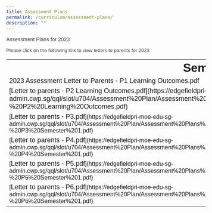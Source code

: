 ```yaml
---
title: Assessment Plans
permalink: /curriculum/assessment-plans/
description: ""
---
```

<font color="#444444"><font face="arial, sans-serif">Assessment Plans for 2023</font>  
</font>

<div>

<span style="background-color: initial; font-size: 0.9375em;"><font face="arial, sans-serif" color="#444444">Please click on the following link to view letters to parents for 2023</font></span>

<div><span style="background-color: initial; font-size: 0.9375em;"></span></div>

<div><span style="background-color: initial; font-size: 0.9375em;"></span></div>

<div><span style="background-color: initial; font-size: 0.9375em;"><font face="arial, sans-serif" color="#444444">

<table class="ive_eobj_center iveo_table ives_tab_simple" style="width: 536px; height: 404px;">

<tbody>

<tr>

<th style="text-align: center; width: 536px;"><font size="6">Semester 1</font></th>

</tr>

<tr>

<td style="width: 60px;"><font size="4">2023 Assessment Letter to Parents - P1 Learning Outcomes.pdf</font></td>

</tr>

<tr>

<td style="width: 60px;"><font size="4">[Letter to parents - P2 Learning Outcomes.pdf](https://edgefieldpri-moe-edu-sg-admin.cwp.sg/qql/slot/u704/Assessment%20Plan/Assessment%20Plans%202023/2023%20Assessment%20Letter%20to%20Parents%20-%20P2%20Learning%20Outcomes.pdf)  
</font></td>

</tr>

<tr>

<td>[<font size="4">Letter to parents - P3.pdf</font>](https://edgefieldpri-moe-edu-sg-admin.cwp.sg/qql/slot/u704/Assessment%20Plan/Assessment%20Plans%202023/2023%20Assessment%20Letter%20to%20Parents%20-%20P3%20Semester%201.pdf)</td>

</tr>

<tr>

<td>[<font size="4">Letter to parents - P4.pdf</font>](https://edgefieldpri-moe-edu-sg-admin.cwp.sg/qql/slot/u704/Assessment%20Plan/Assessment%20Plans%202023/2023%20Assessment%20Letter%20to%20Parents%20-%20P4%20Semester%201.pdf)</td>

</tr>

<tr>

<td>[<font size="4">Letter to parents - P5.pdf</font>](https://edgefieldpri-moe-edu-sg-admin.cwp.sg/qql/slot/u704/Assessment%20Plan/Assessment%20Plans%202023/2023%20Assessment%20Letter%20to%20Parents%20-%20P5%20Semester%201.pdf)</td>

</tr>

<tr>

<td>[<font size="4">Letter to parents - P6.pdf</font>](https://edgefieldpri-moe-edu-sg-admin.cwp.sg/qql/slot/u704/Assessment%20Plan/Assessment%20Plans%202023/2023%20Assessment%20Letter%20to%20Parents%20-%20P6%20Semester%201.pdf)</td>

</tr>

</tbody>

</table>

</font></span></div>

<div><font face="arial, sans-serif" size="4"><span class="aBn" data-term="goog_376430019" tabindex="0" style="border-bottom: 1px dashed rgb(204, 204, 204); position: relative; top: -2px; z-index: 0; color: rgb(34, 34, 34);"><span class="aQJ" style="position: relative; top: 2px; z-index: -1;"></span></span></font></div>

<div><span style="background-color: initial; font-size: 0.9375em;"></span></div>

</div>